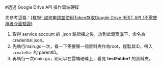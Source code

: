 #透過 Google Drive API 操作雲端硬碟

先參考這篇：<a href="https://xenby.com/b/180-%E6%95%99%E5%AD%B8-%E5%A6%82%E4%BD%95%E7%94%B3%E8%AB%8B%E4%B8%A6%E4%BD%BF%E7%94%A8token%E5%AD%98%E5%8F%96google-drive-rest-api-%E4%B8%8D%E9%9C%80%E4%BD%BF%E7%94%A8%E8%80%85%E4%BB%8B%E9%9D%A2">[教學] 如何申請並使用Token存取Google Drive REST API (不需使用者介面驗證)</a>

1. 取得 service account 的 .json 驗證檔之後，放到此專案底下，命名為 credential.json。
1. 先執行main.go一次，看一下需要哪一個資料夾作為root，複製其ID，帶入 `createDir` 的 parentID。
1. 再執行一次main.go，則可以在雲端硬碟上，看見 **testFolder1** 的資料夾。
